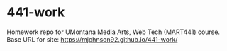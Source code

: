 # 441-work
Homework repo for UMontana Media Arts, Web Tech (MART441) course.
Base URL for site:
https://mjohnson92.github.io/441-work/
